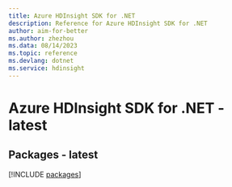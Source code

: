 ```yaml
---
title: Azure HDInsight SDK for .NET
description: Reference for Azure HDInsight SDK for .NET
author: aim-for-better
ms.author: zhezhou
ms.data: 08/14/2023
ms.topic: reference
ms.devlang: dotnet
ms.service: hdinsight
---
```

# Azure HDInsight SDK for .NET - latest
## Packages - latest
[!INCLUDE [packages](hdinsight-index.md)]
